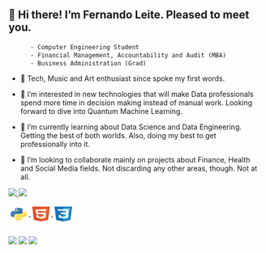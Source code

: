 <!--- 
- 👋 Hi, I’m Fernando Leite. Pleased to meet you. 
          - Computer Engineering Student
          - Financial Management, Accountability and Audit (MBA)
          - Business Administration (Grad)
- 🎢 Tech, Music and Art enthusiast since spoke my first words.
          
- 👀 I’m interested in new technologies that will make Data professionals spend more time in decision making instead of manual work. Looking forward to dive into Quantum Machine Learning.
- 📰 I’m currently learning about Data Science and Data Engineering. Getting the best of both worlds. Also, doing my best to get professionally into it.
- 🌱 I’m looking to collaborate mainly on projects about Finance, Health and Social Media fields. Not discarding any other areas, though. Not at all.
- 📫 You can reach me by:
          mail - fernandodgl@gmail.com
          linkedin - www.linkedin.com/in/fernando-leite-550639174/
<!---
fernandodgl/fernandodgl is a ✨ special ✨ repository because its `README.md` (this file) appears on your GitHub profile.
You can click the Preview link to take a look at your changes.
--->
## 👋 Hi there! I’m Fernando Leite. Pleased to meet you. 
          - Computer Engineering Student
          - Financial Management, Accountability and Audit (MBA)
          - Business Administration (Grad)
- 🎢 Tech, Music and Art enthusiast since spoke my first words.
          
- 👀 I’m interested in new technologies that will make Data professionals spend more time in decision making instead of manual work. Looking forward to dive into Quantum Machine Learning.
- 📰 I’m currently learning about Data Science and Data Engineering. Getting the best of both worlds. Also, doing my best to get professionally into it.
- 🌱 I’m looking to collaborate mainly on projects about Finance, Health and Social Media fields. Not discarding any other areas, though. Not at all.
 <div>
  <a href="https://github.com/rafaballerini">
  <img height="180em" src="https://github-readme-stats.vercel.app/api?username=fernandodgl&show_icons=true&theme=dracula&include_all_commits=true&count_private=true"/>
  <img height="180em" src="https://github-readme-stats.vercel.app/api/top-langs/?username=fernandodgl&layout=compact&langs_count=16&theme=radical"/>
</div>
<div style="display: inline_block"><br>
  <img align="center" alt="Fernando-Python" height="30" width="40" src="https://raw.githubusercontent.com/devicons/devicon/master/icons/python/python-original.svg">
  <img align="center" alt="Fernando-HTML" height="30" width="40" src="https://raw.githubusercontent.com/devicons/devicon/master/icons/html5/html5-original.svg">
  <img align="center" alt="Fernando-CSS" height="30" width="40" src="https://raw.githubusercontent.com/devicons/devicon/master/icons/css3/css3-original.svg">
 
  
  
</div>
  
  ##
 
<div> 
  <a href="https://www.instagram.com/fernandodgl/" target="_blank"><img src="https://img.shields.io/badge/-Instagram-%23E4405F?style=for-the-badge&logo=instagram&logoColor=white" target="_blank"></a>
  <a href = "mailto:fernandodgl@gmail.com"><img src="https://img.shields.io/badge/-Gmail-%23333?style=for-the-badge&logo=gmail&logoColor=white" target="_blank"></a>
  <a href="https://www.linkedin.com/in/fernando-leite-550639174/" target="_blank"><img src="https://img.shields.io/badge/-LinkedIn-%230077B5?style=for-the-badge&logo=linkedin&logoColor=white" target="_blank"></a> 
 
  
 
</div>
